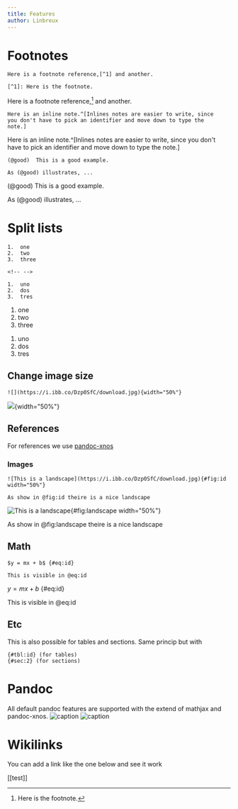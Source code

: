 ```yaml
---
title: Features
author: Linbreux
---
```

<!--Not used-->

# Footnotes
```
Here is a footnote reference,[^1] and another.

[^1]: Here is the footnote.
```
Here is a footnote reference,[^1] and another.

[^1]: Here is the footnote.

```
Here is an inline note.^[Inlines notes are easier to write, since
you don't have to pick an identifier and move down to type the
note.]
```

Here is an inline note.^[Inlines notes are easier to write, since
you don't have to pick an identifier and move down to type the
note.]

```
(@good)  This is a good example.

As (@good) illustrates, ...

```

(@good)  This is a good example.

As (@good) illustrates, ...

# Split lists

```
1.  one
2.  two
3.  three

<!-- -->

1.  uno
2.  dos
3.  tres
```
1.  one
2.  two
3.  three


<!-- -->

1.  uno
2.  dos
3.  tres


## Change image size
```
![](https://i.ibb.co/Dzp0SfC/download.jpg){width="50%"}
```
![](https://i.ibb.co/Dzp0SfC/download.jpg){width="50%"}

## References

For references we use [pandoc-xnos](https://github.com/tomduck/pandoc-xnos)

### Images

```
![This is a landscape](https://i.ibb.co/Dzp0SfC/download.jpg){#fig:id width="50%"}

As show in @fig:id theire is a nice landscape
```
![This is a landscape](https://i.ibb.co/Dzp0SfC/download.jpg){#fig:landscape width="50%"}


As show in @fig:landscape theire is a nice landscape


## Math
```
$y = mx + b$ {#eq:id}

This is visible in @eq:id
```
$y = mx + b$ {#eq:id}

This is visible in @eq:id

## Etc

This is also possible for tables and sections. Same princip but with

```
{#tbl:id} (for tables)
{#sec:2} (for sections)
```

# Pandoc

All default pandoc features are supported with the extend of mathjax and pandoc-xnos.
![caption](/img/3a2ce07d2109eb82f779f71748be8990.webp)
![caption](/img/pixil-frame-07165101.png)

# Wikilinks

You can add a link like the one below and see it work

[[test]]